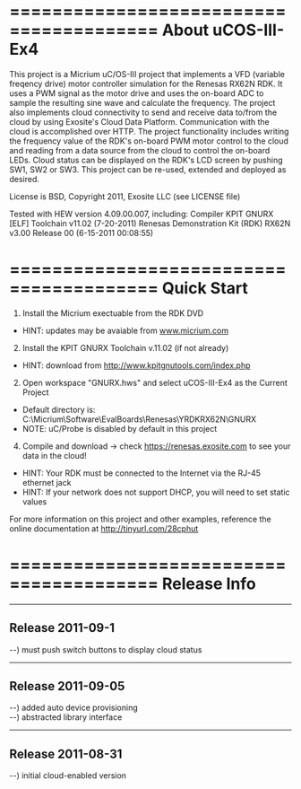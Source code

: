 ========================================
About uCOS-III-Ex4
========================================
This project is a Micrium uC/OS-III project that implements a VFD (variable 
freqency drive) motor controller simulation for the Renesas RX62N RDK.  It uses 
a PWM signal as the motor drive and uses the on-board ADC to sample the 
resulting sine wave and calculate the frequency.  The project also implements 
cloud connectivity to send and receive data to/from the cloud by using 
Exosite's Cloud Data Platform.  Communication with the cloud is accomplished 
over HTTP.  The project functionality includes writing the frequency value of 
the RDK's on-board PWM motor control to the cloud and reading from a data 
source from the cloud to control the on-board LEDs.  Cloud status can be 
displayed on the RDK's LCD screen by pushing SW1, SW2 or SW3.  This project can 
be re-used, extended and deployed as desired.

License is BSD, Copyright 2011, Exosite LLC (see LICENSE file)

Tested with HEW version 4.09.00.007, including:
Compiler KPIT GNURX [ELF] Toolchain v11.02  (7-20-2011)
Renesas Demonstration Kit (RDK) RX62N v3.00 Release 00 (6-15-2011 00:08:55)

========================================
Quick Start
========================================
1) Install the Micrium exectuable from the RDK DVD
* HINT: updates may be avaiable from www.micrium.com

2) Install the KPIT GNURX Toolchain v.11.02 (if not already)
* HINT: download from http://www.kpitgnutools.com/index.php

2) Open workspace "GNURX.hws" and select uCOS-III-Ex4 as the Current Project
* Default directory is: C:\Micrium\Software\EvalBoards\Renesas\YRDKRX62N\GNURX
* NOTE: uC/Probe is disabled by default in this project

4) Compile and download -> check https://renesas.exosite.com to see your data
in the cloud!
* HINT: Your RDK must be connected to the Internet via the RJ-45 ethernet jack
* HINT: If your network does not support DHCP, you will need to set static 
        values

For more information on this project and other examples, reference the online 
documentation at http://tinyurl.com/28cphut

========================================
Release Info
========================================
----------------------------------------
Release 2011-09-1
----------------------------------------
--) must push switch buttons to display cloud status<br>

----------------------------------------
Release 2011-09-05
----------------------------------------
--) added auto device provisioning<br>
--) abstracted library interface<br>

----------------------------------------
Release 2011-08-31
----------------------------------------
--) initial cloud-enabled version<br>
